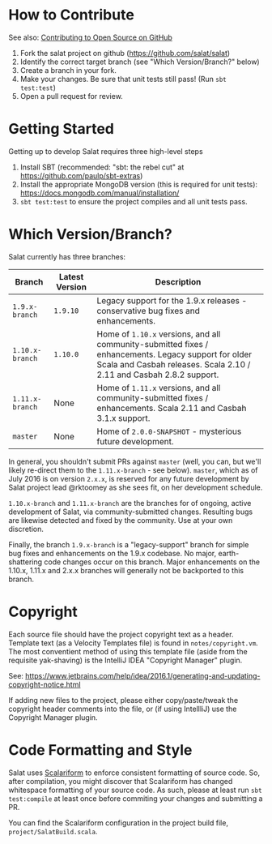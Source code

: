 # How to Contribute

See also: [Contributing to Open Source on GitHub](https://guides.github.com/activities/contributing-to-open-source/)

1. Fork the salat project on github (https://github.com/salat/salat)
2. Identify the correct target branch (see "Which Version/Branch?" below)
3. Create a branch in your fork.
4. Make your changes. Be sure that unit tests still pass! (Run `sbt test:test`)
5. Open a pull request for review. 

# Getting Started 

Getting up to develop Salat requires three high-level steps

1. Install SBT (recommended: "sbt: the rebel cut" at https://github.com/paulp/sbt-extras)
2. Install the appropriate MongoDB version (this is required for unit tests): https://docs.mongodb.com/manual/installation/
3. `sbt test:test` to ensure the project compiles and all unit tests pass.

# Which Version/Branch?

Salat currently has three branches:

| Branch          | Latest Version | Description |
|-----------------|----------------|-------------|
| `1.9.x-branch`  | `1.9.10`       | Legacy support for the 1.9.x releases - conservative bug fixes and enhancements. |
| `1.10.x-branch` | `1.10.0`       | Home of `1.10.x` versions, and all community-submitted fixes / enhancements. Legacy support for older Scala and Casbah releases. Scala 2.10 / 2.11 and Casbah 2.8.2 support. |
| `1.11.x-branch` | None           | Home of `1.11.x` versions, and all community-submitted fixes / enhancements. Scala 2.11 and Casbah 3.1.x support. |
| `master`        | None           | Home of `2.0.0-SNAPSHOT` - mysterious future development. |

In general, you shouldn't submit PRs against `master` (well, you can, but we'll likely re-direct them to the `1.11.x-branch` - see below). `master`, which as of July 2016 is on version `2.x.x`, is reserved for any future development by Salat project lead @rktoomey as she sees fit, on her development schedule.

`1.10.x-branch` and `1.11.x-branch` are the branches for of ongoing, active development of Salat, via community-submitted changes.  Resulting bugs are likewise detected and fixed by the community. Use at your own discretion.

Finally, the branch `1.9.x-branch` is a "legacy-support" branch for simple bug fixes and enhancements on the 1.9.x codebase. No major, earth-shattering code changes occur on this branch. Major enhancements on the 1.10.x, 1.11.x and 2.x.x branches will generally not be backported to this branch.

# Copyright

Each source file should have the project copyright text as a header. Template text (as a Velocity Templates file) is found in `notes/copyright.vm`. The most conventient method of using this template file (aside from the requisite yak-shaving) is the IntelliJ IDEA "Copyright Manager" plugin.

See: https://www.jetbrains.com/help/idea/2016.1/generating-and-updating-copyright-notice.html

If adding new files to the project, please either copy/paste/tweak the copyright header comments into the file, or (if using IntellliJ) use the Copyright Manager plugin.

# Code Formatting and Style

Salat uses [Scalariform](http://scala-ide.org/scalariform/) to enforce consistent formatting of source code. So, after compilation, you might discover that Scalariform has changed whitespace formatting of your source code. As such, please at least run `sbt test:compile` at least once before commiting your changes and submitting a PR.

You can find the Scalariform configuration in the project build file, `project/SalatBuild.scala`.
